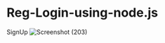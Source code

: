 # Reg-Login-using-node.js
SignUp
![Screenshot (203)](https://github.com/NavyaSrivas/Reg-Login-using-node.js/assets/138609096/dcc9d9ce-0f03-47ee-92b4-6f6d26ff03c8)
